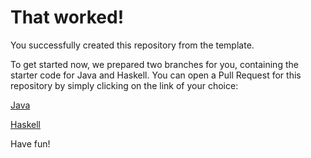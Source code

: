 # That worked!

You successfully created this repository from the template.

To get started now, we prepared two branches for you, containing the starter code for Java and Haskell.
You can open a Pull Request for this repository by simply clicking on the link of your choice:

[Java](https://github.com/mroximut/compiler-design/compare/main...starter/java)

[Haskell](https://github.com/mroximut/compiler-design/compare/main...starter/haskell)

Have fun!
